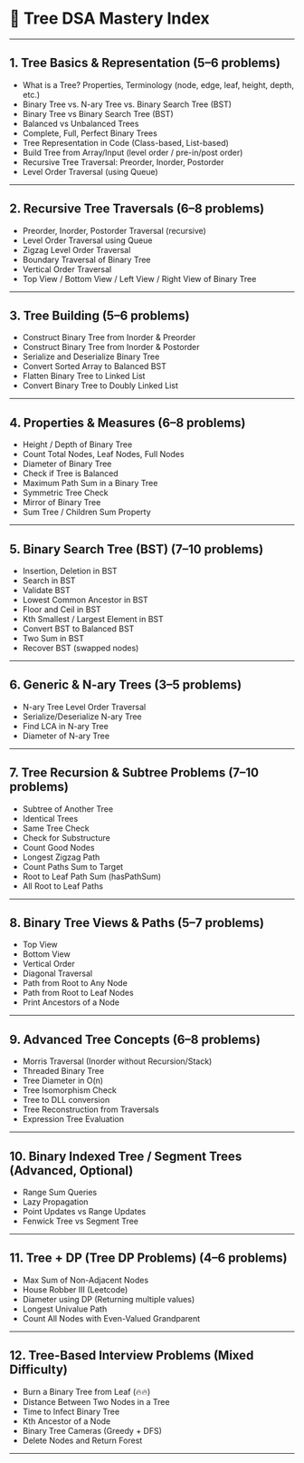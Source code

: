 # 🌳 **Tree DSA Mastery Index**

---

## **1. Tree Basics & Representation (5–6 problems)**

- What is a Tree? Properties, Terminology (node, edge, leaf, height, depth, etc.)
- Binary Tree vs. N-ary Tree vs. Binary Search Tree (BST)
- Binary Tree vs Binary Search Tree (BST)
- Balanced vs Unbalanced Trees
- Complete, Full, Perfect Binary Trees
- Tree Representation in Code (Class-based, List-based)
- Build Tree from Array/Input (level order / pre-in/post order)
- Recursive Tree Traversal: Preorder, Inorder, Postorder
- Level Order Traversal (using Queue)

---

## **2. Recursive Tree Traversals (6–8 problems)**

- Preorder, Inorder, Postorder Traversal (recursive)
- Level Order Traversal using Queue
- Zigzag Level Order Traversal
- Boundary Traversal of Binary Tree
- Vertical Order Traversal
- Top View / Bottom View / Left View / Right View of Binary Tree

---

## **3. Tree Building (5–6 problems)**

- Construct Binary Tree from Inorder & Preorder
- Construct Binary Tree from Inorder & Postorder
- Serialize and Deserialize Binary Tree
- Convert Sorted Array to Balanced BST
- Flatten Binary Tree to Linked List
- Convert Binary Tree to Doubly Linked List

---

## **4. Properties & Measures (6–8 problems)**

- Height / Depth of Binary Tree
- Count Total Nodes, Leaf Nodes, Full Nodes
- Diameter of Binary Tree
- Check if Tree is Balanced
- Maximum Path Sum in a Binary Tree
- Symmetric Tree Check
- Mirror of Binary Tree
- Sum Tree / Children Sum Property

---

## **5. Binary Search Tree (BST) (7–10 problems)**

- Insertion, Deletion in BST
- Search in BST
- Validate BST
- Lowest Common Ancestor in BST
- Floor and Ceil in BST
- Kth Smallest / Largest Element in BST
- Convert BST to Balanced BST
- Two Sum in BST
- Recover BST (swapped nodes)

---

## **6. Generic & N-ary Trees (3–5 problems)**

- N-ary Tree Level Order Traversal
- Serialize/Deserialize N-ary Tree
- Find LCA in N-ary Tree
- Diameter of N-ary Tree

---

## **7. Tree Recursion & Subtree Problems (7–10 problems)**

- Subtree of Another Tree
- Identical Trees
- Same Tree Check
- Check for Substructure
- Count Good Nodes
- Longest Zigzag Path
- Count Paths Sum to Target
- Root to Leaf Path Sum (hasPathSum)
- All Root to Leaf Paths

---

## **8. Binary Tree Views & Paths (5–7 problems)**

- Top View
- Bottom View
- Vertical Order
- Diagonal Traversal
- Path from Root to Any Node
- Path from Root to Leaf Nodes
- Print Ancestors of a Node

---

## **9. Advanced Tree Concepts (6–8 problems)**

- Morris Traversal (Inorder without Recursion/Stack)
- Threaded Binary Tree
- Tree Diameter in O(n)
- Tree Isomorphism Check
- Tree to DLL conversion
- Tree Reconstruction from Traversals
- Expression Tree Evaluation

---

## **10. Binary Indexed Tree / Segment Trees (Advanced, Optional)**

- Range Sum Queries
- Lazy Propagation
- Point Updates vs Range Updates
- Fenwick Tree vs Segment Tree

---

## **11. Tree + DP (Tree DP Problems) (4–6 problems)**

- Max Sum of Non-Adjacent Nodes
- House Robber III (Leetcode)
- Diameter using DP (Returning multiple values)
- Longest Univalue Path
- Count All Nodes with Even-Valued Grandparent

---

## **12. Tree-Based Interview Problems (Mixed Difficulty)**

- Burn a Binary Tree from Leaf (🔥🔥)
- Distance Between Two Nodes in a Tree
- Time to Infect Binary Tree
- Kth Ancestor of a Node
- Binary Tree Cameras (Greedy + DFS)
- Delete Nodes and Return Forest

---
